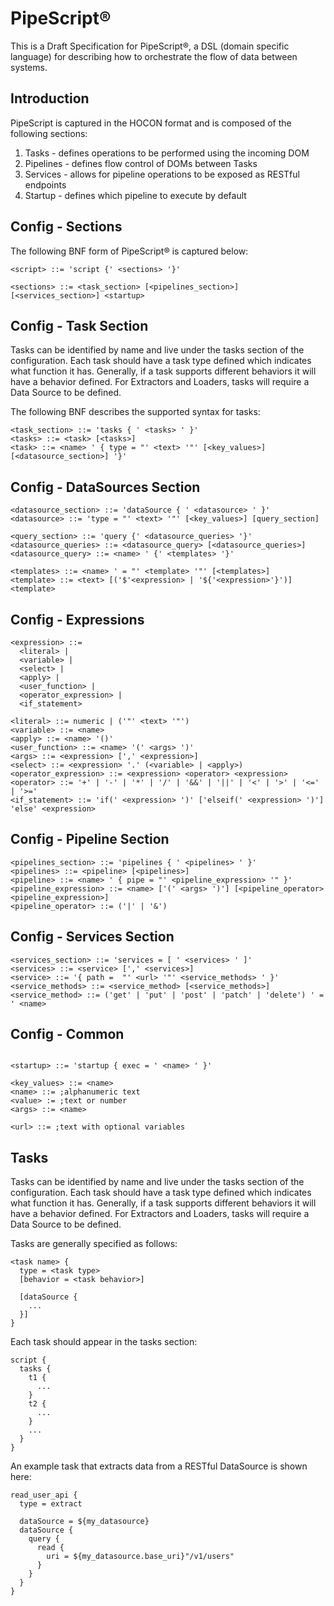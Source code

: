 # PipeScript&reg;

This is a Draft Specification for PipeScript&reg;, a DSL (domain specific language) for describing how to orchestrate the flow of data between systems.

## Introduction

PipeScript is captured in the HOCON format and is composed of the following sections:

1. Tasks - defines operations to be performed using the incoming DOM
2. Pipelines - defines flow control of DOMs between Tasks
3. Services - allows for pipeline operations to be exposed as RESTful endpoints
4. Startup - defines which pipeline to execute by default

## Config - Sections
The following BNF form of PipeScript&reg; is captured below:

```BNF
<script> ::= 'script {' <sections> '}'

<sections> ::= <task_section> [<pipelines_section>] [<services_section>] <startup>

```

## Config - Task Section
Tasks can be identified by name and live under the tasks section of the configuration. Each task should have a task type defined which indicates what function it has. Generally, if a task supports different behaviors it will have a behavior defined. For Extractors and Loaders, tasks will require a Data Source to be defined.

The following BNF describes the supported syntax for tasks:
```BNF
<task_section> ::= 'tasks { ' <tasks> ' }'
<tasks> ::= <task> [<tasks>]
<task> ::= <name> ' { type = "' <text> '"' [<key_values>] [<datasource_section>] '}'

```

## Config - DataSources Section
```BNF
<datasource_section> ::= 'dataSource { ' <datasource> ' }'
<datasource> ::= 'type = "' <text> '"' [<key_values>] [query_section]

<query_section> ::= 'query {' <datasource_queries> '}'
<datasource_queries> ::= <datasource_query> [<datasource_queries>]
<datasource_query> ::= <name> ' {' <templates> '}'

<templates> ::= <name> ' = "' <template> '"' [<templates>] 
<template> ::= <text> [('$'<expression> | '${'<expression>'}')] <template>

```

## Config - Expressions
```BNF
<expression> ::= 
  <literal> | 
  <variable> | 
  <select> | 
  <apply> | 
  <user_function> | 
  <operator_expression> | 
  <if_statement>

<literal> ::= numeric | ('"' <text> '"')
<variable> ::= <name>
<apply> ::= <name> '()'
<user_function> ::= <name> '(' <args> ')'
<args> ::= <expression> [',' <expression>]
<select> ::= <expression> '.' (<variable> | <apply>)
<operator_expression> ::= <expression> <operator> <expression>
<operator> ::= '+' | '-' | '*' | '/' | '&&' | '||' | '<' | '>' | '<=' | '>='
<if_statement> ::= 'if(' <expression> ')' ['elseif(' <expression> ')'] 'else' <expression>
```

## Config - Pipeline Section
```BNF
<pipelines_section> ::= 'pipelines { ' <pipelines> ' }'
<pipelines> ::= <pipeline> [<pipelines>]
<pipeline> ::= <name> ' { pipe = "' <pipeline_expression> '" }'
<pipeline_expression> ::= <name> ['(' <args> ')'] [<pipeline_operator> <pipeline_expression>]
<pipeline_operator> ::= ('|' | '&')
```

## Config - Services Section
```BNF
<services_section> ::= 'services = [ ' <services> ' ]'
<services> ::= <service> [',' <services>]
<service> ::= '{ path =  "' <url> '"' <service_methods> ' }'
<service_methods> ::= <service_method> [<service_methods>]
<service_method> ::= ('get' | 'put' | 'post' | 'patch' | 'delete') ' = ' <name>
```

## Config - Common
```BNF

<startup> ::= 'startup { exec = ' <name> ' }'

<key_values> ::= <name>
<name> ::= ;alphanumeric text
<value> := ;text or number
<args> ::= <name>

<url> ::= ;text with optional variables

```


## Tasks

Tasks can be identified by name and live under the tasks section of the configuration. Each task should have a task type defined which indicates what function it has. Generally, if a task supports different behaviors it will have a behavior defined. For Extractors and Loaders, tasks will require a Data Source to be defined.

Tasks are generally specified as follows:

```HOCON
<task name> {
  type = <task type>
  [behavior = <task behavior>]

  [dataSource {
    ...
  }]
}
```

Each task should appear in the tasks section:

```HOCON
script {
  tasks {
    t1 {
      ...
    }
    t2 {
      ...
    }
    ...
  }
}

```

An example task that extracts data from a RESTful DataSource is shown here:

```HOCON
read_user_api {
  type = extract

  dataSource = ${my_datasource}
  dataSource {
    query {
      read {
        uri = ${my_datasource.base_uri}"/v1/users"
      }
    }
  }
}
```

